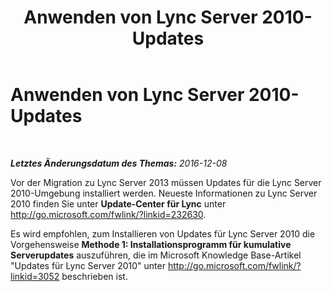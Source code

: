 ﻿---
title: Anwenden von Lync Server 2010-Updates
TOCTitle: Anwenden von Lync Server 2010-Updates
ms:assetid: 1e452282-a2ad-4081-9f2e-d3f61219364e
ms:mtpsurl: https://technet.microsoft.com/de-de/library/JJ204730(v=OCS.15)
ms:contentKeyID: 49293367
ms.date: 12/10/2016
mtps_version: v=OCS.15
ms.translationtype: HT
---

# Anwenden von Lync Server 2010-Updates

 

_**Letztes Änderungsdatum des Themas:** 2016-12-08_

Vor der Migration zu Lync Server 2013 müssen Updates für die Lync Server 2010-Umgebung installiert werden. Neueste Informationen zu Lync Server 2010 finden Sie unter **Update-Center für Lync** unter <http://go.microsoft.com/fwlink/?linkid=232630>.

Es wird empfohlen, zum Installieren von Updates für Lync Server 2010 die Vorgehensweise **Methode 1: Installationsprogramm für kumulative Serverupdates** auszuführen, die im Microsoft Knowledge Base-Artikel "Updates für Lync Server 2010" unter <http://go.microsoft.com/fwlink/?linkid=3052> beschrieben ist.

